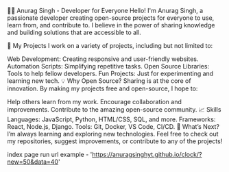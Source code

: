 👨‍💻 Anurag Singh - Developer for Everyone
Hello! I'm Anurag Singh, a passionate developer creating open-source projects for everyone to use, learn from, and contribute to. I believe in the power of sharing knowledge and building solutions that are accessible to all.

🚀 My Projects
I work on a variety of projects, including but not limited to:

Web Development: Creating responsive and user-friendly websites.
Automation Scripts: Simplifying repetitive tasks.
Open Source Libraries: Tools to help fellow developers.
Fun Projects: Just for experimenting and learning new tech.
💡 Why Open Source?
Sharing is at the core of innovation. By making my projects free and open-source, I hope to:

Help others learn from my work.
Encourage collaboration and improvements.
Contribute to the amazing open-source community.
📈 Skills
Languages: JavaScript, Python, HTML/CSS, SQL, and more.
Frameworks: React, Node.js, Django.
Tools: Git, Docker, VS Code, CI/CD.
🌱 What’s Next?
I’m always learning and exploring new technologies. Feel free to check out my repositories, suggest improvements, or contribute to any of the projects!


index page run url example  - 'https://anuragsinghyt.github.io/clock/?new=50&data=40'


